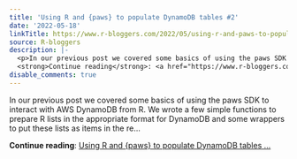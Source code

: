 ```yaml
---
title: 'Using R and {paws} to populate DynamoDB tables #2'
date: '2022-05-18'
linkTitle: https://www.r-bloggers.com/2022/05/using-r-and-paws-to-populate-dynamodb-tables-2/
source: R-bloggers
description: |-
  <p>In our previous post we covered some basics of using the paws SDK to interact with AWS DynamoDB from R. We wrote a few simple functions to prepare R lists in the appropriate format for DynamoDB and some wrappers to put these lists as items in the re...</p>
  <strong>Continue reading</strong>: <a href="https://www.r-bloggers.com/2022/05/using-r-and-paws-to-populate-dynamodb-tables-2/">Using R and {paws} to populate DynamoDB tables ...
disable_comments: true
---
```

<p>In our previous post we covered some basics of using the paws SDK to interact with AWS DynamoDB from R. We wrote a few simple functions to prepare R lists in the appropriate format for DynamoDB and some wrappers to put these lists as items in the re...</p>
<strong>Continue reading</strong>: <a href="https://www.r-bloggers.com/2022/05/using-r-and-paws-to-populate-dynamodb-tables-2/">Using R and {paws} to populate DynamoDB tables ...